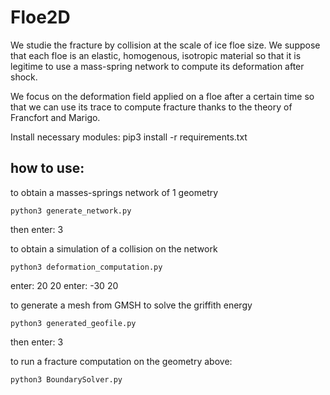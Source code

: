# Floe2D
We studie the fracture by collision at the scale of ice floe size.
We suppose that each floe is an elastic, homogenous, isotropic material so that it is legitime to use a mass-spring network to compute its deformation after shock.

We focus on the deformation field applied on a floe after a certain time so that we can use its trace to compute fracture thanks to the theory of Francfort and Marigo. 


Install necessary modules: pip3 install -r requirements.txt

## how to use:

to obtain a masses-springs network of 1 geometry 
```
python3 generate_network.py 
```
then enter: 3 

to obtain a simulation of a collision on the network
```
python3 deformation_computation.py 
```
enter: 20 20 
enter: -30 20

to generate a mesh from GMSH to solve the griffith energy
```
python3 generated_geofile.py 
```
then enter: 3

to run a fracture computation on the geometry above: 
```
python3 BoundarySolver.py 
```


